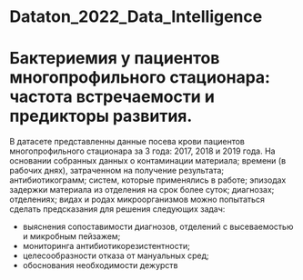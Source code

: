 # Dataton_2022_Data_Intelligence
# Бактериемия у пациентов многопрофильного стационара: частота встречаемости и предикторы развития.
В датасете представленны данные посева крови пациентов многопрофильного стационара за 3 года: 2017, 2018 и 2019 года.
На основании собранных данных о контаминации материала; времени (в рабочих днях), затраченном на получение результата; антибиотикограмм; систем, которые применялись в работе; эпизодах задержки материала из отделения на срок более суток; диагнозах; отделениях; видах и родах микроорганизмов можно попытаться сделать предсказания для решения следующих задач:
- выяснения сопоставимости диагнозов, отделений с высеваемостью и микробным пейзажем;
- мониторинга антибиотикорезистентности;
- целесообразности отказа от мануальных сред;
- обоснования необходимости дежурств

